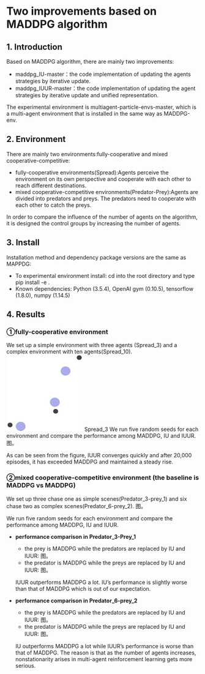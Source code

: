 # Two improvements based on MADDPG algorithm


## 1. Introduction

Based on MADDPG algorithm, there are mainly two improvements:

- maddpg_IU-master：the code implementation of updating the agents strategies by iterative update.
- maddpg_IUUR-master：the code implementation of updating the agent strategies by iterative update and unified representation.

The experimental environment is multiagent-particle-envs-master, which is a multi-agent environment that is installed in the same way as MADDPG-env.

## 2. Environment

There are mainly two environments:fully-cooperative and mixed cooperative-competitive:

- fully-cooperative environments(Spread):Agents perceive the environment on its own perspective and cooperate with each other to reach different destinations.
- mixed cooperative-competitive environments(Predator-Prey):Agents are divided into predators and preys. The predators need to cooperate with each other to catch the preys.

 In order to compare the influence of the number of agents on the algorithm, it is designed the control groups by increasing the number of agents. 
 
## 3. Install

Installation method and dependency package versions are the same as MAPPDG:

- To experimental environment install: cd into the root directory and type pip install -e .
- Known dependencies: Python (3.5.4), OpenAI gym (0.10.5), tensorflow (1.8.0), numpy (1.14.5)

## 4. Results

### ①fully-cooperative environment
We set up a simple environment with three agents (Spread_3) and a complex environment with ten agents(Spread_10).
<img src='https://github.com/DreamChaser128/IUUR-for-Multi-Agent-Reinforcement-Learning/blob/master/images/Spread_3.png' alt='Spread_3' width='200' height='200'>
Spread_3
We run five random seeds for each environment and compare the performance among MADDPG, IU and IUUR.
图。

As can be seen from the figure, IUUR converges quickly and after 20,000 episodes, it has exceeded MADDPG and maintained a steady rise. 

### ②mixed cooperative-competitive environment (the baseline is MADDPG vs MADDPG)
We set up three chase one as simple scenes(Predator_3-prey_1) and six chase two as complex scenes(Predator_6-prey_2).
图。

We run five random seeds for each environment and compare the performance among MADDPG, IU and IUUR.
- **performance comparison in Predator_3-Prey_1**
  - the prey is MADDPG while the predators are replaced by IU and IUUR:
  图。
  - the predator is MADDPG while the preys are replaced by IU and IUUR:
  图。

  IUUR outperforms MADDPG a lot. IU’s performance is slightly worse than that of MADDPG which is out of our expectation.

- **performance comparison in Predator_6-prey_2**
  - the prey is MADDPG while the predators are replaced by IU and IUUR:
   图。
  - the predator is MADDPG while the preys are replaced by IU and IUUR:
   图。

  IU outperforms MADDPG a lot while IUUR’s performance is worse than that of MADDPG. The reason is that as the number of agents increases, nonstationarity arises in multi-agent reinforcement learning gets more serious. 

